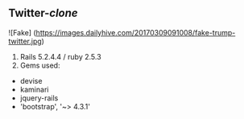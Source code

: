 ## Twitter-*clone*

![Fake] (https://images.dailyhive.com/20170309091008/fake-trump-twitter.jpg)

1. Rails 5.2.4.4 / ruby 2.5.3
2. Gems used:
  * devise
  * kaminari
  * jquery-rails
  * 'bootstrap', '~> 4.3.1'


